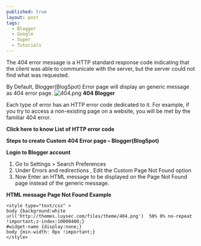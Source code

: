 ```yaml
---
published: true
layout: post
tags: 
  - Blogger
  - Google
  - Super
  - Tutorials
---
```

The 404 error message is a HTTP standard response code indicating that the client was able to communicate with the server, but the server could not find what was requested.

By Default, Blogger(BlogSpot) Error page will display an generic message as 404 error page.
	![404.png](http://cdn.luysec.com/img/404.png)
**404 Blogger**

Each type of error has an HTTP error code dedicated to it. For example, if you try to access a non-existing page on a website, you will be met by the familiar 404 error.

**Click here to know List of HTTP error code**

**Steps to create Custom 404 Error page – Blogger(BlogSpot)**

**Login to Blogger account**

1. Go to Settings > Search Preferences
2. Under Errors and redirections , Edit the Custom Page Not Found option
3. Now Enter an HTML message to be displayed on the Page Not Found page instead of the generic message.

**HTML message Page Not Found Example**

    <style type="text/css" >
    body {background:white url('http://themes.luysec.com/files/theme/404.png')  50% 0% no-repeat !important;z-index:10000400;}
    #widget-name {display:none;}
    body {min-width: 0px !important;}
    </style>